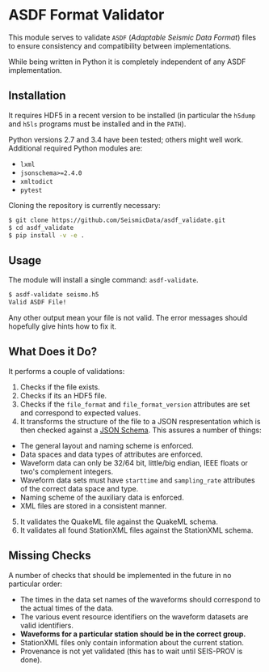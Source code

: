 # ASDF Format Validator

This module serves to validate `ASDF` (*Adaptable Seismic Data Format*) files to
ensure consistency and compatibility between implementations.

While being written in Python it is completely independent of any ASDF
implementation.

## Installation

It requires HDF5 in a recent version to be installed (in particular the
`h5dump` and `h5ls` programs must be installed and in the `PATH`).

Python versions 2.7 and 3.4 have been tested; others might well work.
Additional required Python modules are:

* `lxml`
* `jsonschema>=2.4.0`
* `xmltodict`
* `pytest`


Cloning the repository is currently necessary:


```bash
$ git clone https://github.com/SeismicData/asdf_validate.git
$ cd asdf_validate
$ pip install -v -e .
```

## Usage

The module will install a single command: `asdf-validate`.

```bash
$ asdf-validate seismo.h5
Valid ASDF File!
```

Any other output mean your file is not valid. The error messages should hopefully give hints how to fix it.


## What Does it Do?

It performs a couple of validations:

1. Checks if the file exists.
2. Checks if its an HDF5 file.
3. Checks if the `file_format` and `file_format_version` attributes are set and correspond to expected values.
4. It transforms the structure of the file to a JSON respresentation which is then checked against a [JSON Schema](http://json-schema.org/). This assures a number of things:
  * The general layout and naming scheme is enforced.
  * Data spaces and data types of attributes are enforced.
  * Waveform data can only be 32/64 bit, little/big endian, IEEE floats or two's complement integers.
  * Waveform data sets must have `starttime` and `sampling_rate` attributes of the correct data space and type.
  * Naming scheme of the auxiliary data is enforced.
  * XML files are stored in a consistent manner.
5. It validates the QuakeML file against the QuakeML schema.
6. It validates all found StationXML files against the StationXML schema.


## Missing Checks

A number of checks that should be implemented in the future in no particular order:

* The times in the data set names of the waveforms should correspond to the actual times of the data.
* The various event resource identifiers on the waveform datasets are valid identifiers.
* **Waveforms for a particular station should be in the correct group.**
* StationXML files only contain information about the current station.
* Provenance is not yet validated (this has to wait until SEIS-PROV is done).
